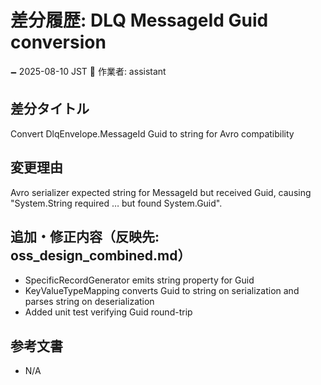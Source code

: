 # 差分履歴: DLQ MessageId Guid conversion

🗕 2025-08-10 JST
🧐 作業者: assistant

## 差分タイトル
Convert DlqEnvelope.MessageId Guid to string for Avro compatibility

## 変更理由
Avro serializer expected string for MessageId but received Guid, causing "System.String required … but found System.Guid".

## 追加・修正内容（反映先: oss_design_combined.md）
- SpecificRecordGenerator emits string property for Guid
- KeyValueTypeMapping converts Guid to string on serialization and parses string on deserialization
- Added unit test verifying Guid round-trip

## 参考文書
- N/A
